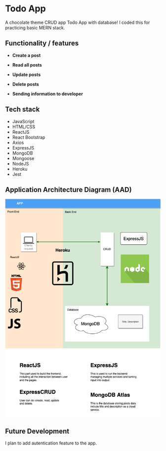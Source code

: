 # **Todo App**
A chocolate theme CRUD app Todo App with database! I coded this for practicing basic MERN stack.

## **Functionality / features**

- **Create a post**

- **Read all posts**

- **Update posts**

- **Delete posts**

- **Sending information to developer**


## **Tech stack**

- JavaScript
- HTML/CSS
- ReactJS
- React Bootstrap
- Axios
- ExpressJS
- MongoDB
- Mongoose
- NodeJS
- Heroku
- Jest


## **Application Architecture Diagram (AAD)**

![Application Architecture Diagram](./docs/Application_Architecture_Diagram.png)


## **Future Development**
I plan to add autentication feature to the app.
